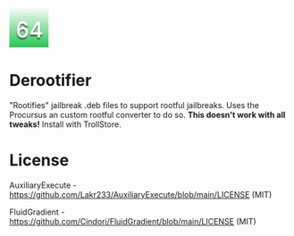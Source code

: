 <img src="rootiferlogo.png" alt="Logo" width="70" height="70">

# Derootifier
"Rootifies" jailbreak .deb files to support rootful jailbreaks. Uses the Procursus an custom rootful converter to do so. **This doesn't work with all tweaks!** Install with TrollStore.

# License
AuxiliaryExecute - https://github.com/Lakr233/AuxiliaryExecute/blob/main/LICENSE (MIT)

FluidGradient - https://github.com/Cindori/FluidGradient/blob/main/LICENSE (MIT)
